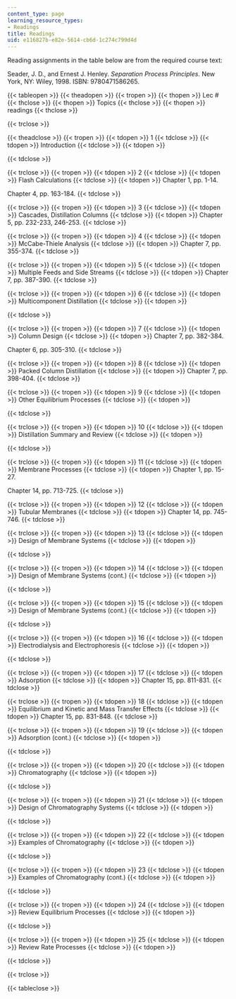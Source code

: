 ```yaml
---
content_type: page
learning_resource_types:
- Readings
title: Readings
uid: e116827b-e82e-5614-cb6d-1c274c799d4d
---
```


Reading assignments in the table below are from the required course text:

Seader, J. D., and Ernest J. Henley. _Separation Process Principles._ New York, NY: Wiley, 1998. ISBN: 9780471586265.

{{< tableopen >}}
{{< theadopen >}}
{{< tropen >}}
{{< thopen >}}
Lec #
{{< thclose >}}
{{< thopen >}}
Topics
{{< thclose >}}
{{< thopen >}}
readings
{{< thclose >}}

{{< trclose >}}

{{< theadclose >}}
{{< tropen >}}
{{< tdopen >}}
1
{{< tdclose >}}
{{< tdopen >}}
Introduction
{{< tdclose >}}
{{< tdopen >}}

{{< tdclose >}}

{{< trclose >}}
{{< tropen >}}
{{< tdopen >}}
2
{{< tdclose >}}
{{< tdopen >}}
Flash Calculations
{{< tdclose >}}
{{< tdopen >}}
Chapter 1, pp. 1-14.  
  
Chapter 4, pp. 163-184.
{{< tdclose >}}

{{< trclose >}}
{{< tropen >}}
{{< tdopen >}}
3
{{< tdclose >}}
{{< tdopen >}}
Cascades, Distillation Columns
{{< tdclose >}}
{{< tdopen >}}
Chapter 5, pp. 232-233, 246-253.
{{< tdclose >}}

{{< trclose >}}
{{< tropen >}}
{{< tdopen >}}
4
{{< tdclose >}}
{{< tdopen >}}
McCabe-Thiele Analysis
{{< tdclose >}}
{{< tdopen >}}
Chapter 7, pp. 355-374.
{{< tdclose >}}

{{< trclose >}}
{{< tropen >}}
{{< tdopen >}}
5
{{< tdclose >}}
{{< tdopen >}}
Multiple Feeds and Side Streams
{{< tdclose >}}
{{< tdopen >}}
Chapter 7, pp. 387-390.
{{< tdclose >}}

{{< trclose >}}
{{< tropen >}}
{{< tdopen >}}
6
{{< tdclose >}}
{{< tdopen >}}
Multicomponent Distillation
{{< tdclose >}}
{{< tdopen >}}

{{< tdclose >}}

{{< trclose >}}
{{< tropen >}}
{{< tdopen >}}
7
{{< tdclose >}}
{{< tdopen >}}
Column Design
{{< tdclose >}}
{{< tdopen >}}
Chapter 7, pp. 382-384.  
  
Chapter 6, pp. 305-310.
{{< tdclose >}}

{{< trclose >}}
{{< tropen >}}
{{< tdopen >}}
8
{{< tdclose >}}
{{< tdopen >}}
Packed Column Distillation
{{< tdclose >}}
{{< tdopen >}}
Chapter 7, pp. 398-404.
{{< tdclose >}}

{{< trclose >}}
{{< tropen >}}
{{< tdopen >}}
9
{{< tdclose >}}
{{< tdopen >}}
Other Equilibrium Processes
{{< tdclose >}}
{{< tdopen >}}

{{< tdclose >}}

{{< trclose >}}
{{< tropen >}}
{{< tdopen >}}
10
{{< tdclose >}}
{{< tdopen >}}
Distillation Summary and Review
{{< tdclose >}}
{{< tdopen >}}

{{< tdclose >}}

{{< trclose >}}
{{< tropen >}}
{{< tdopen >}}
11
{{< tdclose >}}
{{< tdopen >}}
Membrane Processes
{{< tdclose >}}
{{< tdopen >}}
Chapter 1, pp. 15-27.  
  
Chapter 14, pp. 713-725.
{{< tdclose >}}

{{< trclose >}}
{{< tropen >}}
{{< tdopen >}}
12
{{< tdclose >}}
{{< tdopen >}}
Tubular Membranes
{{< tdclose >}}
{{< tdopen >}}
Chapter 14, pp. 745-746.
{{< tdclose >}}

{{< trclose >}}
{{< tropen >}}
{{< tdopen >}}
13
{{< tdclose >}}
{{< tdopen >}}
Design of Membrane Systems
{{< tdclose >}}
{{< tdopen >}}

{{< tdclose >}}

{{< trclose >}}
{{< tropen >}}
{{< tdopen >}}
14
{{< tdclose >}}
{{< tdopen >}}
Design of Membrane Systems (cont.)
{{< tdclose >}}
{{< tdopen >}}

{{< tdclose >}}

{{< trclose >}}
{{< tropen >}}
{{< tdopen >}}
15
{{< tdclose >}}
{{< tdopen >}}
Design of Membrane Systems (cont.)
{{< tdclose >}}
{{< tdopen >}}

{{< tdclose >}}

{{< trclose >}}
{{< tropen >}}
{{< tdopen >}}
16
{{< tdclose >}}
{{< tdopen >}}
Electrodialysis and Electrophoresis
{{< tdclose >}}
{{< tdopen >}}

{{< tdclose >}}

{{< trclose >}}
{{< tropen >}}
{{< tdopen >}}
17
{{< tdclose >}}
{{< tdopen >}}
Adsorption
{{< tdclose >}}
{{< tdopen >}}
Chapter 15, pp. 811-831.
{{< tdclose >}}

{{< trclose >}}
{{< tropen >}}
{{< tdopen >}}
18
{{< tdclose >}}
{{< tdopen >}}
Equilibrium and Kinetic and Mass Transfer Effects
{{< tdclose >}}
{{< tdopen >}}
Chapter 15, pp. 831-848.
{{< tdclose >}}

{{< trclose >}}
{{< tropen >}}
{{< tdopen >}}
19
{{< tdclose >}}
{{< tdopen >}}
Adsorption (cont.)
{{< tdclose >}}
{{< tdopen >}}

{{< tdclose >}}

{{< trclose >}}
{{< tropen >}}
{{< tdopen >}}
20
{{< tdclose >}}
{{< tdopen >}}
Chromatography
{{< tdclose >}}
{{< tdopen >}}

{{< tdclose >}}

{{< trclose >}}
{{< tropen >}}
{{< tdopen >}}
21
{{< tdclose >}}
{{< tdopen >}}
Design of Chromatography Systems
{{< tdclose >}}
{{< tdopen >}}

{{< tdclose >}}

{{< trclose >}}
{{< tropen >}}
{{< tdopen >}}
22
{{< tdclose >}}
{{< tdopen >}}
Examples of Chromatography
{{< tdclose >}}
{{< tdopen >}}

{{< tdclose >}}

{{< trclose >}}
{{< tropen >}}
{{< tdopen >}}
23
{{< tdclose >}}
{{< tdopen >}}
Examples of Chromatography (cont.)
{{< tdclose >}}
{{< tdopen >}}

{{< tdclose >}}

{{< trclose >}}
{{< tropen >}}
{{< tdopen >}}
24
{{< tdclose >}}
{{< tdopen >}}
Review Equilibrium Processes
{{< tdclose >}}
{{< tdopen >}}

{{< tdclose >}}

{{< trclose >}}
{{< tropen >}}
{{< tdopen >}}
25
{{< tdclose >}}
{{< tdopen >}}
Review Rate Processes
{{< tdclose >}}
{{< tdopen >}}

{{< tdclose >}}

{{< trclose >}}

{{< tableclose >}}
